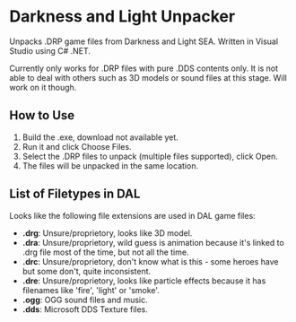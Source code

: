 # Darkness and Light Unpacker
Unpacks .DRP game files from Darkness and Light SEA. Written in Visual Studio using C# .NET.

Currently only works for .DRP files with pure .DDS contents only. It is not able to deal with others such as 3D models or sound files
at this stage. Will work on it though.


How to Use
-----------
1. Build the .exe, download not available yet.
2. Run it and click Choose Files.
3. Select the .DRP files to unpack (multiple files supported), click Open.
4. The files will be unpacked in the same location.

List of Filetypes in DAL
----------------------------
Looks like the following file extensions are used in DAL game files:

- **.drg**: Unsure/proprietory, looks like 3D model.
- **.dra**: Unsure/proprietory, wild guess is animation because it's linked to .drg file most of the time, but not all the time.
- **.drc**: Unsure/proprietory, don't know what is this - some heroes have but some don't, quite inconsistent.
- **.dre**: Unsure/proprietory, looks like particle effects because it has filenames like 'fire', 'light' or 'smoke'.
- **.ogg**: OGG sound files and music.
- **.dds**: Microsoft DDS Texture files.
